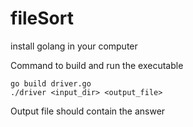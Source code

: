 # fileSort

install golang in your computer

Command to build and run the executable

```
go build driver.go
./driver <input_dir> <output_file>
```

Output file should contain the answer
